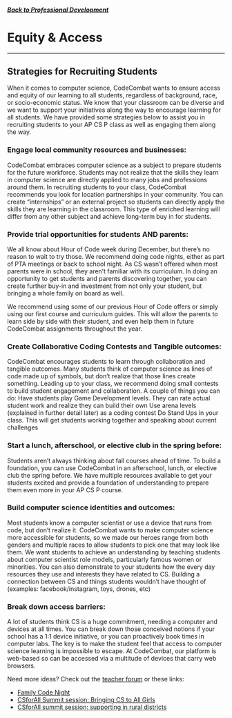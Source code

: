 ##### [Back to Professional Development](/apcsp/professional-development) 
# Equity & Access
-----

## Strategies for Recruiting Students
When it comes to computer science, CodeCombat wants to ensure access and equity of our learning to all students, regardless of background, race, or socio-economic status. We know that your classroom can be diverse and we want to support your initiatives along the way to encourage learning for all students. We have provided some strategies below to assist you in recruiting students to your AP CS P class as well as engaging them along the way.

### Engage local community resources and businesses:
CodeCombat embraces computer science as a subject to prepare students for the future workforce. Students may not realize that the skills they learn in computer science are directly applied to many jobs and professions around them. In recruiting students to your class, CodeCombat recommends you look for location partnerships in your community. 
You can create “internships” or an external project so students can directly apply the skills they are learning in the classroom. This type of enriched learning will differ from any other subject and achieve long-term buy in for students. 

### Provide trial opportunities for students AND parents:
We all know about Hour of Code week during December, but there’s no reason to wait to try those. We recommend doing code nights, either as part of PTA meetings or back to school night. As CS wasn’t offered when most parents were in school, they aren’t familiar with its curriculum. In doing an opportunity to get students and parents discovering together, you can create further buy-in and investment from not only your student, but bringing a whole family on board as well.

We recommend using some of our previous Hour of Code offers or simply using our first course and curriculum guides. This will allow the parents to learn side by side with their student, and even help them in future CodeCombat assignments throughout the year.

### Create Collaborative Coding Contests and Tangible outcomes:
CodeCombat encourages students to learn through collaboration and tangible outcomes. Many students think of computer science as lines of code made up of symbols, but don’t realize that those lines create something. Leading up to your class, we recommend doing small contests to build student engagement and collaboration. A couple of things you can do:
Have students play Game Development levels. They can rate actual student work and realize they can build their own
Use arena levels (explained in further detail later) as a coding contest
Do Stand Ups in your class. This will get students working together and speaking about current challenges

### Start a lunch, afterschool, or elective club in the spring before:
Students aren’t always thinking about fall courses ahead of time. To build a foundation, you can use CodeCombat in an afterschool, lunch, or elective club the spring before. We have multiple resources available to get your students excited and provide a foundation of understanding to prepare them even more in your AP CS P course.

### Build computer science identities and outcomes:
Most students know a computer scientist or use a device that runs from code, but don’t realize it. CodeCombat wants to make computer science more accessible for students, so we made our heroes range from both genders and multiple races to allow students to pick one that may look like them. We want students to achieve an understanding by teaching students about computer scientist role models, particularly famous women or minorities. 
You can also demonstrate to your students how the every day resources they use and interests they have related to CS. Building a connection between CS and things students wouldn’t have thought of (examples: facebook/instagram, toys, drones, etc)

### Break down access barriers:
A lot of students think CS is a huge commitment, needing a computer and devices at all times. You can break down those conceived notions if your school has a 1:1 device initiative, or you can proactively book times in computer labs. The key is to make the student feel that access to computer science learning is impossible to escape. At CodeCombat, our platform is web-based so can be accessed via a multitude of devices that carry web browsers.

Need more ideas? Check out the [teacher forum](https://groups.google.com/a/codecombat.com/forum/?hl=en#!forum/apcsp) or these links:
- [Family Code Night](http://www.familycodenight.org/)
- [CSforAll Summit session: Bringing CS to All Girls](https://vimeo.com/240073521)
- [CSforAll summit session: supporting in rural districts](https://vimeo.com/240209795)
